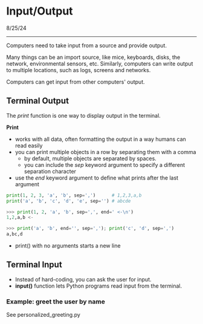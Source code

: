 # Input/Output
8/25/24
___

Computers need to take input from a source and provide output.

Many things can be an import source, like mice, keyboards, disks, the network, environmental sensors, etc. Similarly, computers can write output to multiple locations, such as logs, screens and networks.

Computers can get input from other computers' output.

## Terminal Output

The *print* function is one way to display output in the terminal.

**Print**
- works with all data, often formatting the output in a way humans can read easily
- you can print multiple objects in a row by separating them with a comma
    - by default, multiple objects are separated by spaces.
    - you can include the *sep* keyword argument to specify a different separation character
- use the *end* keyword argument to define what prints after the last argument

```python
print(1, 2, 3, 'a', 'b', sep=',')      # 1,2,3,a,b
print('a', 'b', 'c', 'd', 'e', sep='') # abcde

>>> print(1, 2, 'a', 'b', sep=',', end=' <-\n')
1,2,a,b <-

>>> print('a', 'b', end='', sep=','); print('c', 'd', sep=',')
a,bc,d
```

- print() with no arguments starts a new line

## Terminal Input

- Instead of hard-coding, you can ask the user for input.
- **input()** function lets Python programs read input from the terminal.

### Example: greet the user by name

See personalized_greeting.py